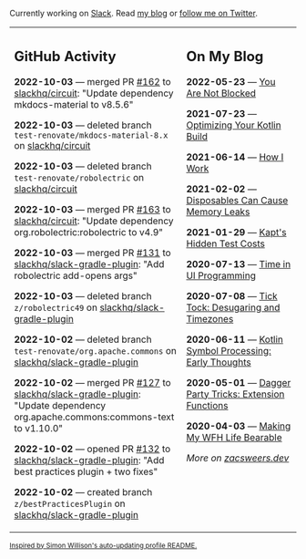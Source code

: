 Currently working on [Slack](https://slack.com/). Read [my blog](https://zacsweers.dev/) or [follow me on Twitter](https://twitter.com/ZacSweers).

<table><tr><td valign="top" width="60%">

## GitHub Activity
<!-- githubActivity starts -->
**2022-10-03** — merged PR [#162](https://github.com/slackhq/circuit/pull/162) to [slackhq/circuit](https://github.com/slackhq/circuit): "Update dependency mkdocs-material to v8.5.6"

**2022-10-03** — deleted branch `test-renovate/mkdocs-material-8.x` on [slackhq/circuit](https://github.com/slackhq/circuit)

**2022-10-03** — deleted branch `test-renovate/robolectric` on [slackhq/circuit](https://github.com/slackhq/circuit)

**2022-10-03** — merged PR [#163](https://github.com/slackhq/circuit/pull/163) to [slackhq/circuit](https://github.com/slackhq/circuit): "Update dependency org.robolectric:robolectric to v4.9"

**2022-10-03** — merged PR [#131](https://github.com/slackhq/slack-gradle-plugin/pull/131) to [slackhq/slack-gradle-plugin](https://github.com/slackhq/slack-gradle-plugin): "Add robolectric add-opens args"

**2022-10-03** — deleted branch `z/robolectric49` on [slackhq/slack-gradle-plugin](https://github.com/slackhq/slack-gradle-plugin)

**2022-10-02** — deleted branch `test-renovate/org.apache.commons` on [slackhq/slack-gradle-plugin](https://github.com/slackhq/slack-gradle-plugin)

**2022-10-02** — merged PR [#127](https://github.com/slackhq/slack-gradle-plugin/pull/127) to [slackhq/slack-gradle-plugin](https://github.com/slackhq/slack-gradle-plugin): "Update dependency org.apache.commons:commons-text to v1.10.0"

**2022-10-02** — opened PR [#132](https://github.com/slackhq/slack-gradle-plugin/pull/132) to [slackhq/slack-gradle-plugin](https://github.com/slackhq/slack-gradle-plugin): "Add best practices plugin + two fixes"

**2022-10-02** — created branch `z/bestPracticesPlugin` on [slackhq/slack-gradle-plugin](https://github.com/slackhq/slack-gradle-plugin)
<!-- githubActivity ends -->
</td><td valign="top" width="40%">

## On My Blog
<!-- blog starts -->
**2022-05-23** — [You Are Not Blocked](https://www.zacsweers.dev/you-are-not-blocked/)

**2021-07-23** — [Optimizing Your Kotlin Build](https://www.zacsweers.dev/optimizing-your-kotlin-build/)

**2021-06-14** — [How I Work](https://www.zacsweers.dev/how-i-work/)

**2021-02-02** — [Disposables Can Cause Memory Leaks](https://www.zacsweers.dev/disposables-can-cause-memory-leaks/)

**2021-01-29** — [Kapt's Hidden Test Costs](https://www.zacsweers.dev/kapts-hidden-test-costs/)

**2020-07-13** — [Time in UI Programming](https://www.zacsweers.dev/time-in-ui/)

**2020-07-08** — [Tick Tock: Desugaring and Timezones](https://www.zacsweers.dev/ticktock-desugaring-timezones/)

**2020-06-11** — [Kotlin Symbol Processing: Early Thoughts](https://www.zacsweers.dev/kotlin-symbol-processor-early-thoughts/)

**2020-05-01** — [Dagger Party Tricks: Extension Functions](https://www.zacsweers.dev/dagger-party-tricks-extension-functions/)

**2020-04-03** — [Making My WFH Life Bearable](https://www.zacsweers.dev/making-wfh-life-bearable/)
<!-- blog ends -->
_More on [zacsweers.dev](https://zacsweers.dev/)_
</td></tr></table>

<sub><a href="https://simonwillison.net/2020/Jul/10/self-updating-profile-readme/">Inspired by Simon Willison's auto-updating profile README.</a></sub>